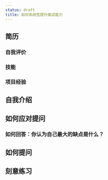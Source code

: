 ```yaml
---
status: draft
title: 如何系统性提升面试能力
---
```

## 简历
### 自我评价
### 技能
### 项目经验
### 
## 自我介绍
## 如何应对提问
### 如何回答：你认为自己最大的缺点是什么？

## 如何提问
## 刻意练习
